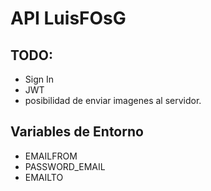 # API LuisFOsG

## TODO:

- Sign In
- JWT
- posibilidad de enviar imagenes al servidor.

## Variables de Entorno

- EMAILFROM
- PASSWORD_EMAIL
- EMAILTO

